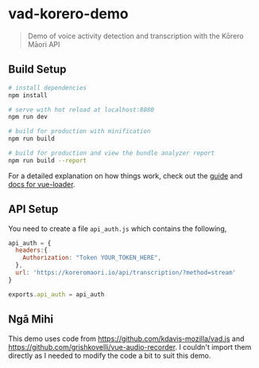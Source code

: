 # vad-korero-demo

> Demo of voice activity detection and transcription with the Kōrero Māori API

## Build Setup

``` bash
# install dependencies
npm install

# serve with hot reload at localhost:8080
npm run dev

# build for production with minification
npm run build

# build for production and view the bundle analyzer report
npm run build --report
```

For a detailed explanation on how things work, check out the [guide](http://vuejs-templates.github.io/webpack/) and [docs for vue-loader](http://vuejs.github.io/vue-loader).

## API Setup
You need to create a file `api_auth.js` which contains the following,

```js
api_auth = {
  headers:{
    Authorization: "Token YOUR_TOKEN_HERE",
  },
  url: 'https://koreromaori.io/api/transcription/?method=stream'
}

exports.api_auth = api_auth
```


## Ngā Mihi
This demo uses code from https://github.com/kdavis-mozilla/vad.js and https://github.com/grishkovelli/vue-audio-recorder. I couldn't import them directly as I needed to modify the code a bit to suit this demo.
